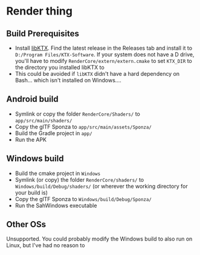 # Render thing

## Build Prerequisites

- Install [libKTX](https://github.com/KhronosGroup/KTX-Software). Find the latest release in the Releases tab and install it to `D:/Program Files/KTX-Software`. If your system does not have a D drive, you'll have to modify `RenderCore/extern/extern.cmake` to set `KTX_DIR` to the directory you installed libKTX to
- This could be avoided if `libKTX` didn't have a hard dependency on Bash... which isn't installed on Windows....

## Android build

- Symlink or copy the folder `RenderCore/Shaders/` to `app/src/main/shaders/`
- Copy the glTF Sponza to `app/src/main/assets/Sponza/`
- Build the Gradle project in `app/`
- Run the APK

## Windows build

- Build the cmake project in `Windows`
- Symlink (or copy) the folder `RenderCore/shaders/` to `Windows/build/Debug/shaders/` (or wherever the working directory for your build is)
- Copy the glTF Sponza to `Windows/build/Debug/Sponza/`
- Run the SahWindows executable

## Other OSs

Unsupported. You could probably modify the Windows build to also run on Linux, but I've had no reason to

